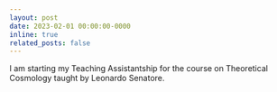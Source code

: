```yaml
---
layout: post
date: 2023-02-01 00:00:00-0000
inline: true
related_posts: false
---
```

I am starting my Teaching Assistantship for the course on Theoretical Cosmology taught by Leonardo Senatore.
